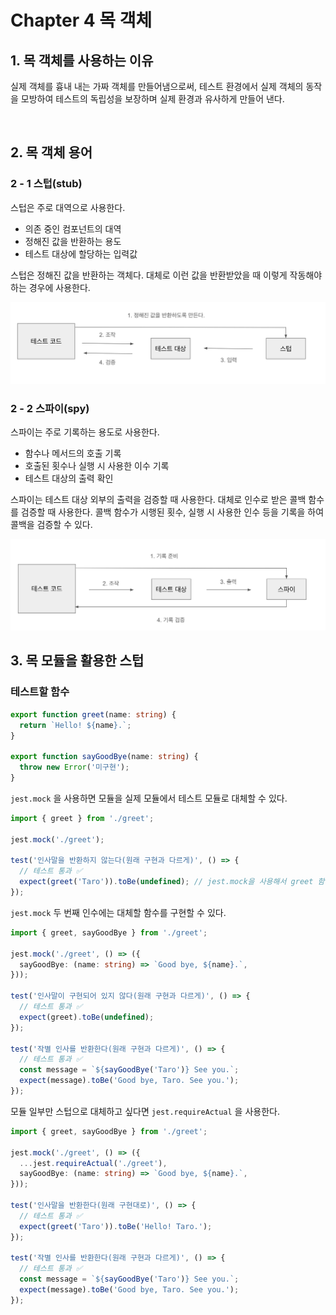 # Chapter 4 목 객체

## 1. 목 객체를 사용하는 이유

실제 객체를 흉내 내는 가짜 객체를 만들어냄으로써, 테스트 환경에서 실제 객체의 동작을 모방하여 테스트의 독립성을 보장하며 실제 환경과 유사하게 만들어 낸다.

<br/>

## 2. 목 객체 용어

### 2 - 1 스텁(stub)

스텁은 주로 대역으로 사용한다.

- 의존 중인 컴포넌트의 대역
- 정해진 값을 반환하는 용도
- 테스트 대상에 할당하는 입력값

스텁은 정해진 값을 반환하는 객체다. 대체로 이런 값을 반환받았을 때 이렇게 작동해야 하는 경우에 사용한다.

![스텁 개요도](image.png)

### 2 - 2 스파이(spy)

스파이는 주로 기록하는 용도로 사용한다.

- 함수나 메서드의 호출 기록
- 호출된 횟수나 실행 시 사용한 이수 기록
- 테스트 대상의 출력 확인

스파이는 테스트 대상 외부의 출력을 검증할 때 사용한다. 대체로 인수로 받은 콜백 함수를 검증할 때 사용한다.
콜백 함수가 시행된 횟수, 실행 시 사용한 인수 등을 기록을 하여 콜백을 검증할 수 있다.

![스파이 개요도](image-1.png)

## 3. 목 모듈을 활용한 스텁

### 테스트할 함수

```typescript
export function greet(name: string) {
  return `Hello! ${name}.`;
}

export function sayGoodBye(name: string) {
  throw new Error('미구현');
}
```

`jest.mock` 을 사용하면 모듈을 실제 모듈에서 테스트 모듈로 대체할 수 있다.

```typescript
import { greet } from './greet';

jest.mock('./greet');

test('인사말을 반환하지 않는다(원래 구현과 다르게)', () => {
  // 테스트 통과 ✅
  expect(greet('Taro')).toBe(undefined); // jest.mock을 사용해서 greet 함수가 테스트 모듈로 대체되었으니 undefined를 반환한다.
});
```

`jest.mock` 두 번째 인수에는 대체할 함수를 구현할 수 있다.

```typescript
import { greet, sayGoodBye } from './greet';

jest.mock('./greet', () => ({
  sayGoodBye: (name: string) => `Good bye, ${name}.`,
}));

test('인사말이 구현되어 있지 않다(원래 구현과 다르게)', () => {
  // 테스트 통과 ✅
  expect(greet).toBe(undefined);
});

test('작별 인사를 반환한다(원래 구현과 다르게)', () => {
  // 테스트 통과 ✅
  const message = `${sayGoodBye('Taro')} See you.`;
  expect(message).toBe('Good bye, Taro. See you.');
});
```

모듈 일부만 스텁으로 대체하고 싶다면 `jest.requireActual` 을 사용한다.

```typescript
import { greet, sayGoodBye } from './greet';

jest.mock('./greet', () => ({
  ...jest.requireActual('./greet'),
  sayGoodBye: (name: string) => `Good bye, ${name}.`,
}));

test('인사말을 반환한다(원래 구현대로)', () => {
  // 테스트 통과 ✅
  expect(greet('Taro')).toBe('Hello! Taro.');
});

test('작별 인사를 반환한다(원래 구현과 다르게)', () => {
  // 테스트 통과 ✅
  const message = `${sayGoodBye('Taro')} See you.`;
  expect(message).toBe('Good bye, Taro. See you.');
});
```
